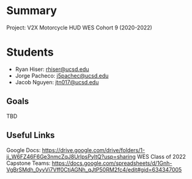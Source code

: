 # Summary
Project: V2X Motorcycle HUD
WES Cohort 9 (2020-2022)

# Students
- Ryan Hiser: rhiser@ucsd.edu
- Jorge Pacheco: j5pachec@ucsd.edu
- Jacob Nguyen: jtn017@ucsd.edu

## Goals
TBD

## Useful Links
Google Docs: https://drive.google.com/drive/folders/1-ji_W6FZ46F6Ge3nmcZqJ8UrlpsPyltQ?usp=sharing
WES Class of 2022 Capstone Teams: https://docs.google.com/spreadsheets/d/1Gnh-VgBrSMdh_0yvVi7Vff0CtjAGNh_qJtP50RM2fc4/edit#gid=634347005
